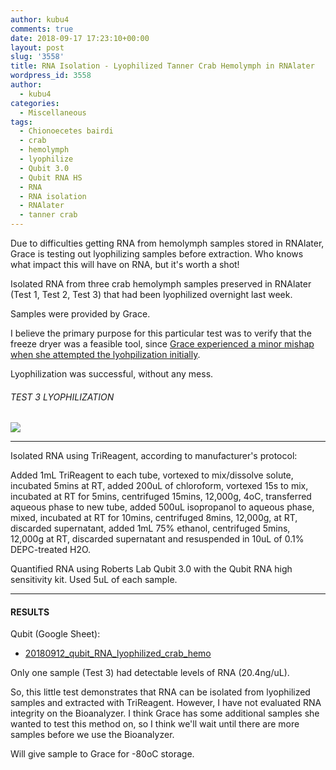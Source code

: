 ```yaml
---
author: kubu4
comments: true
date: 2018-09-17 17:23:10+00:00
layout: post
slug: '3558'
title: RNA Isolation - Lyophilized Tanner Crab Hemolymph in RNAlater
wordpress_id: 3558
author:
  - kubu4
categories:
  - Miscellaneous
tags:
  - Chionoecetes bairdi
  - crab
  - hemolymph
  - lyophilize
  - Qubit 3.0
  - Qubit RNA HS
  - RNA
  - RNA isolation
  - RNAlater
  - tanner crab
---
```


Due to difficulties getting RNA from hemolymph samples stored in RNAlater, Grace is testing out lyophilizing samples before extraction. Who knows what impact this will have on RNA, but it's worth a shot!

Isolated RNA from three crab hemolymph samples preserved in RNAlater (Test 1, Test 2, Test 3) that had been lyophilized overnight last week.

Samples were provided by Grace.

I believe the primary purpose for this particular test was to verify that the freeze dryer was a feasible tool, since [Grace experienced a minor mishap when she attempted the lyohpilization initially](https://genefish.wordpress.com/2018/09/11/graces-notebook-samples-in-lyophilizer-got-all-over-the-place/).

Lyophilization was successful, without any mess.



###### TEST 3 LYOPHILIZATION



![](http://owl.fish.washington.edu/Athaliana/20180917_lyophilized_crab_hemo.jpg)



* * *



Isolated RNA using TriReagent, according to manufacturer's protocol:

Added 1mL TriReagent to each tube, vortexed to mix/dissolve solute, incubated 5mins at RT, added 200uL of chloroform, vortexed 15s to mix, incubated at RT for 5mins, centrifuged 15mins, 12,000g, 4oC, transferred aqueous phase to new tube, added 500uL isopropanol to aqueous phase, mixed, incubated at RT for 10mins, centrifuged 8mins, 12,000g, at RT, discarded supernatant, added 1mL 75% ethanol, centrifuged 5mins, 12,000g at RT, discarded supernatant and resuspended in 10uL of 0.1% DEPC-treated H2O.

Quantified RNA using Roberts Lab Qubit 3.0 with the Qubit RNA high sensitivity kit. Used 5uL of each sample.



* * *





#### RESULTS



Qubit (Google Sheet):





  * [20180912_qubit_RNA_lyophilized_crab_hemo](https://docs.google.com/spreadsheets/d/1eNshxAyRADiOWu1o0Z1ayVpT6PMCM2mvQGhP9_bs82w/edit?usp=sharing)



Only one sample (Test 3) had detectable levels of RNA (20.4ng/uL).

So, this little test demonstrates that RNA can be isolated from lyophilized samples and extracted with TriReagent. However, I have not evaluated RNA integrity on the Bioanalyzer. I think Grace has some additional samples she wanted to test this method on, so I think we'll wait until there are more samples before we use the Bioanalyzer.

Will give sample to Grace for -80oC storage.
